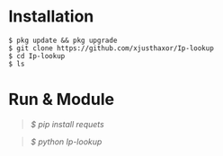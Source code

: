 Installation
============
```console
$ pkg update && pkg upgrade
$ git clone https://github.com/xjusthaxor/Ip-lookup
$ cd Ip-lookup
$ ls
```

Run & Module
===
> *$ pip install requets*

> *$ python Ip-lookup*
